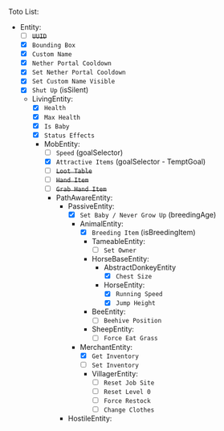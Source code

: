 Toto List:
- Entity:
  - [ ] ~~`UUID`~~
  - [X] `Bounding Box`
  - [X] `Custom Name`
  - [X] `Nether Portal Cooldown`
  - [X] `Set Nether Portal Cooldown`
  - [X] `Set Custom Name Visible`
  - [X] `Shut Up` (isSilent)
  - LivingEntity:
    - [X] `Health`
    - [X] `Max Health`
    - [X] `Is Baby`
    - [X] `Status Effects`
    - MobEntity:
      - [ ] `Speed` (goalSelector)
      - [X] `Attractive Items` (goalSelector - TemptGoal)
      - [ ] ~~`Loot Table`~~
      - [ ] ~~`Hand Item`~~
      - [ ] ~~`Grab Hand Item`~~
      - PathAwareEntity:
        - PassiveEntity:
          - [X] `Set Baby / Never Grow Up` (breedingAge)
          - AnimalEntity:
            - [X] `Breeding Item` (isBreedingItem)
            - TameableEntity:
              - [ ] `Set Owner`
            - HorseBaseEntity:
              - AbstractDonkeyEntity
                - [X] `Chest Size`
              - HorseEntity:
                - [X] `Running Speed`
                - [X] `Jump Height`
            - BeeEntity:
              - [ ] `Beehive Position`
            - SheepEntity:
              - [ ] `Force Eat Grass`
          - MerchantEntity:
            - [X] `Get Inventory`
            - [ ] `Set Inventory`
            - VillagerEntity:
              - [ ] `Reset Job Site`
              - [ ] `Reset Level 0`
              - [ ] `Force Restock`
              - [ ] `Change Clothes`
        - HostileEntity: